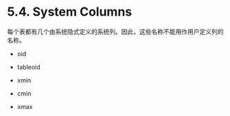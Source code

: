 # 5.4. System Columns

每个表都有几个由系统隐式定义的系统列。因此，这些名称不能用作用户定义列的名称。

- oid

- tableoid

- xmin

- cmin

- xmax